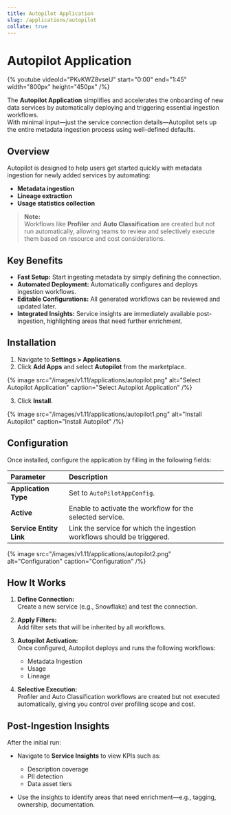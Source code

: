 ```yaml
---
title: Autopilot Application
slug: /applications/autopilot
collate: true
---
```


# Autopilot Application

{% youtube videoId="PKvKWZ8vseU" start="0:00" end="1:45" width="800px" height="450px" /%}

The **Autopilot Application** simplifies and accelerates the onboarding of new data services by automatically deploying and triggering essential ingestion workflows.  
With minimal input—just the service connection details—Autopilot sets up the entire metadata ingestion process using well-defined defaults.

## Overview

Autopilot is designed to help users get started quickly with metadata ingestion for newly added services by automating:

- **Metadata ingestion**
- **Lineage extraction**
- **Usage statistics collection**

> **Note:**  
> Workflows like **Profiler** and **Auto Classification** are created but not run automatically, allowing teams to review and selectively execute them based on resource and cost considerations.

## Key Benefits

- **Fast Setup:** Start ingesting metadata by simply defining the connection.
- **Automated Deployment:** Automatically configures and deploys ingestion workflows.
- **Editable Configurations:** All generated workflows can be reviewed and updated later.
- **Integrated Insights:** Service insights are immediately available post-ingestion, highlighting areas that need further enrichment.

## Installation

1. Navigate to **Settings > Applications**.
2. Click **Add Apps** and select **Autopilot** from the marketplace.

{% image
src="/images/v1.11/applications/autopilot.png"
alt="Select Autopilot Application"
caption="Select Autopilot Application"
/%}

3. Click **Install**.

{% image
src="/images/v1.11/applications/autopilot1.png"
alt="Install Autopilot"
caption="Install Autopilot"
/%}

## Configuration

Once installed, configure the application by filling in the following fields:

| Parameter            | Description |
|:----------------------|:------------|
| **Application Type**  | Set to `AutoPilotAppConfig`. |
| **Active**            | Enable to activate the workflow for the selected service. |
| **Service Entity Link** | Link the service for which the ingestion workflows should be triggered. |

{% image
src="/images/v1.11/applications/autopilot2.png"
alt="Configuration"
caption="Configuration"
/%}

## How It Works

1. **Define Connection:**  
   Create a new service (e.g., Snowflake) and test the connection.

2. **Apply Filters:**  
   Add filter sets that will be inherited by all workflows.

3. **Autopilot Activation:**  
   Once configured, Autopilot deploys and runs the following workflows:
   - Metadata Ingestion
   - Usage
   - Lineage

4. **Selective Execution:**  
   Profiler and Auto Classification workflows are created but not executed automatically, giving you control over profiling scope and cost.

## Post-Ingestion Insights

After the initial run:

- Navigate to **Service Insights** to view KPIs such as:
  - Description coverage
  - PII detection
  - Data asset tiers

- Use the insights to identify areas that need enrichment—e.g., tagging, ownership, documentation.

